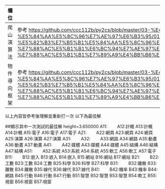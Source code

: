 欄位 | 內容
-----|--------
爬山演算法 |參考 https://github.com/ccc112b/py2cs/blob/master/03-%E4%BA%BA%E5%B7%A5%E6%99%BA%E6%85%A7/02-%E5%84%AA%E5%8C%96%E7%AE%97%E6%B3%95/01-%E5%82%B3%E7%B5%B1%E5%84%AA%E5%8C%96%E6%96%B9%E6%B3%95/01-%E5%84%AA%E5%8C%96/01-%E7%88%AC%E5%B1%B1%E6%BC%94%E7%AE%97%E6%B3%95/04-%E7%88%AC%E5%B1%B1%E7%89%A9%E4%BB%B6%E5%B0%8E%E5%90%91%E6%A1%86%E6%9E%B6/hillClimbing.py
物件導向框架 |參考 https://github.com/ccc112b/py2cs/blob/master/03-%E4%BA%BA%E5%B7%A5%E6%99%BA%E6%85%A7/02-%E5%84%AA%E5%8C%96%E7%AE%97%E6%B3%95/01-%E5%82%B3%E7%B5%B1%E5%84%AA%E5%8C%96%E6%96%B9%E6%B3%95/01-%E5%84%AA%E5%8C%96/01-%E7%88%AC%E5%B1%B1%E6%BC%94%E7%AE%97%E6%B3%95/04-%E7%88%AC%E5%B1%B1%E7%89%A9%E4%BB%B6%E5%B0%8E%E5%90%91%E6%A1%86%E6%9E%B6/solutionScheduling.py

以上內容皆參考後理解並重新打一次
以下為最佳解

##顯示其中一次測試的最佳解
height=3.650000 
 A11:　　 A12:計概 A13:計概 A14:計概 A15:電子 A16:電子 A17:電子 
 A21:　　 A22:網頁 A23:網頁 A24:網頁 A25:演算 A26:演算 A27:演算 
 A31:　　 A32:　　 A33:網路 A34:網路 A35:動畫 A36:動畫 A37:動畫 
 A41:　　 A42:媒體 A43:媒體 A44:媒體 A45:結構 A46:結構 A47:結構 
 A51:　　 A52:系統 A53:系統 A54:系統 A55:軟工 A56:軟工 A57:電子 
 B11:　　 B12:嵌入 B13:嵌入 B14:嵌入 B15:網站 B16:網站 B17:網站 
 B21:　　 B22:工數 B23:工數 B24:工數 B25:科學 B26:科學 B27:科學 
 B31:　　 B32:離散 B33:離散 B34:離散 B35:線代 B36:線代 B37:線代 
 B41:　　 B42:機率 B43:機率 B44:網路 B45:行動 B46:行動 B47:行動 
 B51:智慧 B52:智慧 B53:智慧 B54:軟工 B55:視窗 B56:視窗 B57:視窗